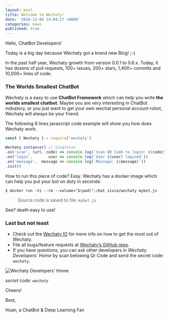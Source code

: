 ```yaml
---
layout: post
title: Welcome to Wechaty!
date: '2016-12-04 14:04:27 +0800'
categories: news
published: true
---
```

Hello, ChatBot Developers!

Today is a big day because Wechaty got a brand new Blog! ;-)

In the past half year, Wechaty growth from version 0.0.1 to 0.6.x. Today, it has dozens of pull requests, 100+ issues, 200+ stars, 1,400+ commits and 10,000+ lines of code.

### The Worlds Smallest ChatBot

Wechaty is a easy to use **ChatBot Framework** which can help you write **the worlds smallest chatbot**. Maybe you are very interesting in ChatBot industory, or you just want to get your own wechat personal account robot, Wechaty will always be your friend.

The following 6 lines javascript code example will show you how does Wechaty work:

```javascript
const { Wechaty } = require('wechaty')

Wechaty.instance() // Singleton
.on('scan', (url, code) => console.log(`Scan QR Code to login: ${code}\n${url}`))
.on('login',       user => console.log(`User ${user} logined`))
.on('message',  message => console.log(`Message: ${message}`))
.init()
```

How to run this piece of code? Easy. Wechaty has a docker image which can help you put your bot on duty in seconds:

```shell
$ docker run -ti --rm --volume="$(pwd)":/bot zixia/wechaty mybot.js
```

> Source code is saved to file: `mybot.js`

See? death easy to use!

### Last but not least

* Check out the [Wechaty IO][wechaty-io] for more info on how to get the most out of Wechaty. 
* File all bugs/feature requests at [Wechaty’s GitHub repo][wechaty-gh]. 
* If you have questions, you can ask other developers in _Wechaty Developers' Home_ by scan belowing Qr Code and send the secret code: `wechaty`.

![Wechaty Developers' Home][wechaty-qrcode-image]

_secret code: `wechaty`_


Cheers! 

Best,

Huan, a ChatBot & Deep Learning Fan

[wechaty-gh]: https://github.com/wechaty/wechaty/
[wechaty-io]: https://www.wechaty.io/
[wechaty-qrcode-image]: https://raw.githubusercontent.com/wechaty/wechaty/master/image/BotQrcode.png
